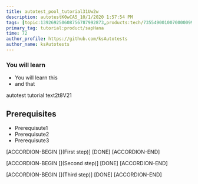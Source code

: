 ```yaml
---
title: autotest_pool_tutorial31Uw2w
description: autotestK0wCA5_10/1/2020 1:57:54 PM
tags: [topic:139269250608756787992873,products:tech/73554900100700000996,tutorial:experience/advanced]
primary_tag: tutorial:product/sapHana
time: 72
author_profile: https://github.com/ksAutotests
author_name: ksAutotests
---
```

### You will learn
- You will learn this
- and that

autotest tutorial text2t8V21

## Prerequisites
- Prerequisute1
- Prerequisute2
- Prerequisute3

[ACCORDION-BEGIN [](First step)]
[DONE]
[ACCORDION-END]

[ACCORDION-BEGIN [](Second step)]
[DONE]
[ACCORDION-END]

[ACCORDION-BEGIN [](Third step)]
[DONE]
[ACCORDION-END]

